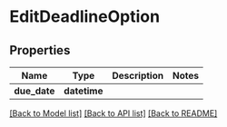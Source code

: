 # EditDeadlineOption

## Properties
Name | Type | Description | Notes
------------ | ------------- | ------------- | -------------
**due_date** | **datetime** |  |

[[Back to Model list]](../README.md#documentation-for-models) [[Back to API list]](../README.md#documentation-for-api-endpoints) [[Back to README]](../README.md)


